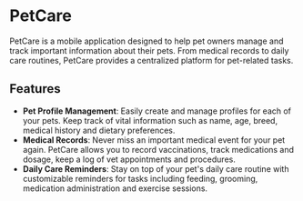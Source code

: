 # PetCare

PetCare is a mobile application designed to help pet owners manage and track important information about their pets. From medical records to daily care routines, PetCare provides a centralized platform for pet-related tasks.

## Features

- **Pet Profile Management**: Easily create and manage profiles for each of your pets. Keep track of vital information such as name, age, breed, medical history and dietary preferences.
- **Medical Records**: Never miss an important medical event for your pet again. PetCare allows you to record vaccinations, track medications and dosage, keep a log of vet appointments and procedures.
- **Daily Care Reminders**: Stay on top of your pet's daily care routine with customizable reminders for tasks including feeding, grooming, medication administration and exercise sessions.
